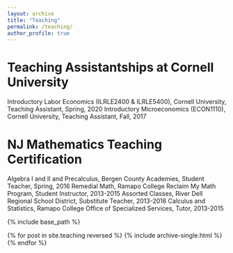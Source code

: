 ```yaml
---
layout: archive
title: "Teaching"
permalink: /teaching/
author_profile: true
---
```


<h1> Teaching Assistantships at Cornell University</h1>
<div>Introductory Labor Economics (ILRLE2400 & ILRLE5400), Cornell University, Teaching Assistant, Spring, 2020
Introductory Microeconomics (ECON1110), Cornell University, Teaching Assistant, Fall, 2017 </div>

<h1> NJ Mathematics Teaching Certification</h1>
<div>Algebra I and II and Precalculus, Bergen County Academies, Student Teacher, Spring, 2016
Remedial Math, Ramapo College Reclaim My Math Program, Student Instructor, 2013-2015
Assorted Classes, River Dell Regional School District, Substitute Teacher, 2013-2016
Calculus and Statistics, Ramapo College Office of Specialized Services, Tutor, 2013-2015</div>
	

{% include base_path %}

{% for post in site.teaching reversed %}
  {% include archive-single.html %}
{% endfor %}
